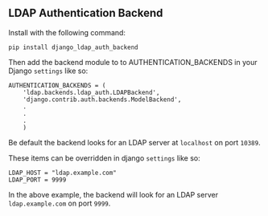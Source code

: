 LDAP Authentication Backend
---------------------------


Install with the following command:

    pip install django_ldap_auth_backend
    
 
 Then add the backend module to to AUTHENTICATION_BACKENDS
 in your Django `settings` like so:


    AUTHENTICATION_BACKENDS = (
        'ldap.backends.ldap_auth.LDAPBackend',
        'django.contrib.auth.backends.ModelBackend',
        .
        .
        .
        )


Be default the backend looks for an LDAP server at `localhost` on port `10389`.

These items can be overridden in django `settings` like so:

    LDAP_HOST = "ldap.example.com"
    LDAP_PORT = 9999
    
In the above example, the backend will look for an LDAP server `ldap.example.com`
on port `9999`.